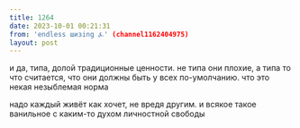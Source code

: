 ```yaml
---
title: 1264
date: 2023-10-01 00:21:31
from: 'endless шизing ⍼' (channel1162404975)
layout: post
---
```


и да, типа, долой традиционные ценности. не типа они плохие, а типа то что считается, что они должны быть у всех по-умолчанию. что это некая незыблемая норма

надо каждый живёт как хочет, не вредя другим. и всякое такое ванильное с каким-то духом личностной свободы
